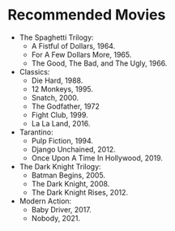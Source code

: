 Recommended Movies
==================

* The Spaghetti Trilogy:
  - A Fistful of Dollars, 1964.
  - For A Few Dollars More, 1965.
  - The Good, The Bad, and The Ugly, 1966.
* Classics: 
  - Die Hard, 1988.
  - 12 Monkeys, 1995.
  - Snatch, 2000.
  - The Godfather, 1972
  - Fight Club, 1999.
  - La La Land, 2016.
* Tarantino:
  - Pulp Fiction, 1994.
  - Django Unchained, 2012.
  - Once Upon A Time In Hollywood, 2019.
* The Dark Knight Trilogy:
  - Batman Begins, 2005.
  - The Dark Knight, 2008.
  - The Dark Knight Rises, 2012.
* Modern Action:
  - Baby Driver, 2017.
  - Nobody, 2021.